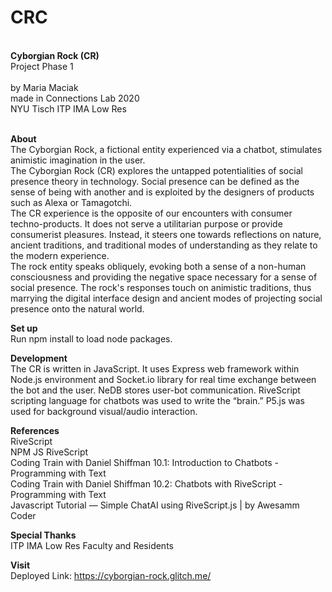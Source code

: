 # CRC
<br>
<b>Cyborgian Rock (CR)</b><br>
Project Phase 1 <br><br>
by Maria Maciak<br>
made in Connections Lab 2020<br>
NYU Tisch ITP IMA Low Res<br><br>

<b>About</b><br>
The Cyborgian Rock, a fictional entity experienced via a chatbot, stimulates animistic imagination in the user.
<br>
The Cyborgian Rock (CR) explores the untapped potentialities of social presence theory in technology. Social presence can be defined as the sense of being with another and is exploited by the designers of products such as Alexa or Tamagotchi.
<br>
The CR experience is the opposite of our encounters with consumer techno-products. It does not serve a utilitarian purpose or provide consumerist pleasures. Instead, it steers one towards reflections on nature, ancient traditions, and traditional modes of understanding as they relate to the modern experience.
<br>
The rock entity speaks obliquely, evoking both a sense of a non-human consciousness and providing the negative space necessary for a sense of social presence. The rock's responses touch on animistic traditions, thus marrying the digital interface design and ancient modes of projecting social presence onto the natural world.


<b>Set up</b><br>
Run npm install to load node packages.
 
<b>Development</b><br>
The CR is written in JavaScript. It uses Express web framework within Node.js environment and Socket.io library for real time exchange between the bot and the user. NeDB stores user-bot communication. RiveScript scripting language for chatbots was used to write the “brain.” P5.js was used for background visual/audio interaction.
  
<b>References</b><br>
RiveScript<br>
NPM JS RiveScript<br>
Coding Train with Daniel Shiffman 10.1: Introduction to Chatbots - Programming with Text<br>
Coding Train with Daniel Shiffman 10.2: Chatbots with RiveScript - Programming with Text<br>
Javascript Tutorial — Simple ChatAI using RiveScript.js | by Awesamm Coder<br>

<b>Special Thanks</b><br>
ITP IMA Low Res Faculty and Residents

<b>Visit</b><br>
Deployed Link: https://cyborgian-rock.glitch.me/<br>


